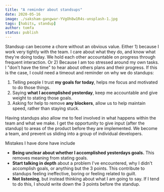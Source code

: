 ```yaml
---
title: "A reminder about standsups"
date: 2020-05-16
image: ./saksham-gangwar-YVgOh8w1R4s-unsplash-1.jpg
tags: [habits, standup]
author: tomfa
status: publish
---
```


Standsup can become a chore without an obvious value. Either 1) because I work very tightly with the team. I care about what they do, and know what they're doing today. We hold each other accountable on progress through frequent interaction. Or 2) Because I am too stressed around my own tasks. I "don't have the time" to hear about others plans and their progress. If this is the case, I could need a timeout and reminder on why we do standups:

1.  Telling people I trust **my goals for today**, helps me focus and motivated to do those things.
2.  Saying **what I accomplished yesterday**, keep me accountable and give weight to stating those goals.
3.  Asking for help to remove **any blockers**, allow us to help maintain speed, rather than staying stuck.

Having standups also allow me to feel involved in what happens within the team and what we make. I get the opportunity to give input (after the standup) to areas of the product before they are implemented. We become a team, and prevent us sliding into a group of individual developers.

Mistakes I have done have include

*   **Being unclear about whether I accomplished yesterdays goals.** This removes meaning from stating goals.
*   **Start talking in depth** about a problem I've encountered, why I didn't accomplish goals, or anything but the 3 points. This contribute to standups feeling ineffective, boring or feeling related to guilt.
*   **Not listening**, but instead thinking about what I am going to say. If I tend to do this, I should write down the 3 points before the standup.
